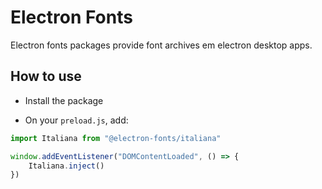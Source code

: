 # Electron Fonts

Electron fonts packages provide font archives em electron desktop apps.

## How to use

* Install the package

* On your `preload.js`, add:

```ts
import Italiana from "@electron-fonts/italiana"

window.addEventListener("DOMContentLoaded", () => {
    Italiana.inject()
})
```